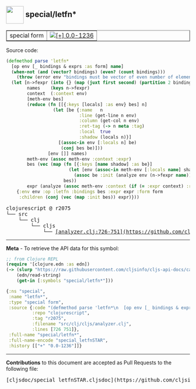 ## <img width="48px" valign="middle" src="http://i.imgur.com/Hi20huC.png"> special/letfn\*

 <table border="1">
<tr>

<td>special form</td>
<td><a href="https://github.com/cljsinfo/cljs-api-docs/tree/0.0-1236"><img valign="middle" alt="[+] 0.0-1236" src="https://img.shields.io/badge/+-0.0--1236-lightgrey.svg"></a> </td>
</tr>
</table>






Source code:

```clj
(defmethod parse 'letfn*
  [op env [_ bindings & exprs :as form] name]
  (when-not (and (vector? bindings) (even? (count bindings))) 
    (throw (error env "bindings must be vector of even number of elements")))
  (let [n->fexpr (into {} (map (juxt first second) (partition 2 bindings)))
        names    (keys n->fexpr)
        context  (:context env)
        [meth-env bes]
        (reduce (fn [[{:keys [locals] :as env} bes] n]
                  (let [be {:name   n
                            :line (get-line n env)
                            :column (get-col n env)
                            :ret-tag (-> n meta :tag)
                            :local  true
                            :shadow (locals n)}]
                    [(assoc-in env [:locals n] be)
                     (conj bes be)]))
                [env []] names)
        meth-env (assoc meth-env :context :expr)
        bes (vec (map (fn [{:keys [name shadow] :as be}]
                        (let [env (assoc-in meth-env [:locals name] shadow)]
                          (assoc be :init (analyze env (n->fexpr name)))))
                      bes))
        expr (analyze (assoc meth-env :context (if (= :expr context) :return context)) `(do ~@exprs))]
    {:env env :op :letfn :bindings bes :expr expr :form form
     :children (conj (vec (map :init bes)) expr)}))
```

 <pre>
clojurescript @ r2075
└── src
    └── clj
        └── cljs
            └── <ins>[analyzer.clj:726-751](https://github.com/clojure/clojurescript/blob/r2075/src/clj/cljs/analyzer.clj#L726-L751)</ins>
</pre>


---

__Meta__ - To retrieve the API data for this symbol:

```clj
;; from Clojure REPL
(require '[clojure.edn :as edn])
(-> (slurp "https://raw.githubusercontent.com/cljsinfo/cljs-api-docs/catalog/cljs-api.edn")
    (edn/read-string)
    (get-in [:symbols "special/letfn*"]))
```

```clj
{:ns "special",
 :name "letfn*",
 :type "special form",
 :source {:code "(defmethod parse 'letfn*\n  [op env [_ bindings & exprs :as form] name]\n  (when-not (and (vector? bindings) (even? (count bindings))) \n    (throw (error env \"bindings must be vector of even number of elements\")))\n  (let [n->fexpr (into {} (map (juxt first second) (partition 2 bindings)))\n        names    (keys n->fexpr)\n        context  (:context env)\n        [meth-env bes]\n        (reduce (fn [[{:keys [locals] :as env} bes] n]\n                  (let [be {:name   n\n                            :line (get-line n env)\n                            :column (get-col n env)\n                            :ret-tag (-> n meta :tag)\n                            :local  true\n                            :shadow (locals n)}]\n                    [(assoc-in env [:locals n] be)\n                     (conj bes be)]))\n                [env []] names)\n        meth-env (assoc meth-env :context :expr)\n        bes (vec (map (fn [{:keys [name shadow] :as be}]\n                        (let [env (assoc-in meth-env [:locals name] shadow)]\n                          (assoc be :init (analyze env (n->fexpr name)))))\n                      bes))\n        expr (analyze (assoc meth-env :context (if (= :expr context) :return context)) `(do ~@exprs))]\n    {:env env :op :letfn :bindings bes :expr expr :form form\n     :children (conj (vec (map :init bes)) expr)}))",
          :repo "clojurescript",
          :tag "r2075",
          :filename "src/clj/cljs/analyzer.clj",
          :lines [726 751]},
 :full-name "special/letfn*",
 :full-name-encode "special_letfnSTAR",
 :history [["+" "0.0-1236"]]}

```

---

__Contributions__ to this document are accepted as Pull Requests to the following file:

 <pre>
[cljsdoc/special_letfnSTAR.cljsdoc](https://github.com/cljsinfo/cljs-api-docs/blob/master/cljsdoc/special_letfnSTAR.cljsdoc)
</pre>

